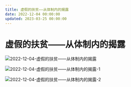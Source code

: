 ```yaml
---
title: 虚假的扶贫——从体制内的揭露
date: 2022-12-04 00:00:00
updated: 2023-03-25 00:00:00
---
```


# 虚假的扶贫——从体制内的揭露
![2022-12-04-虚假的扶贫——从体制内的揭露](assets/2022-12-04-虚假的扶贫——从体制内的揭露.jpeg)

![2022-12-04-虚假的扶贫——从体制内的揭露-1](assets/2022-12-04-虚假的扶贫——从体制内的揭露-1.jpeg)

![2022-12-04-虚假的扶贫——从体制内的揭露-2](assets/2022-12-04-虚假的扶贫——从体制内的揭露-2.jpeg)

